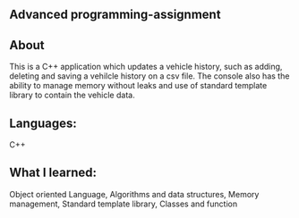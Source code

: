 Advanced programming-assignment
-------------------------------

About
---------------------
This is a C++ application which updates a vehicle history, such as adding, deleting and saving a vehilcle history on a csv file.
The console also has the ability to manage memory without leaks and use of standard template library to contain the vehicle data.

Languages:
---------------------
C++ 

What I learned:
----------------------
Object oriented Language,
Algorithms and data structures,
Memory management,
Standard template library,
Classes and function
